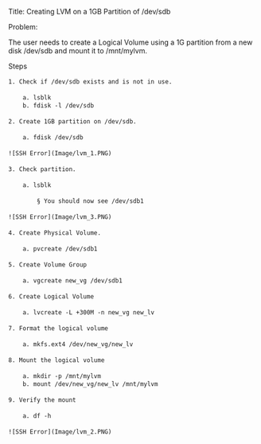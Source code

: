 Title: Creating LVM on a 1GB Partition of /dev/sdb

Problem:

The user needs to create a Logical Volume using a 1G partition from a new disk /dev/sdb and mount it to /mnt/mylvm.

Steps

	1. Check if /dev/sdb exists and is not in use.

		a. lsblk
		b. fdisk -l /dev/sdb
	
	2. Create 1GB partition on /dev/sdb.

		a. fdisk /dev/sdb
	
	![SSH Error](Image/lvm_1.PNG)

	3. Check partition.
	
		a. lsblk
		
			§ You should now see /dev/sdb1
	
	![SSH Error](Image/lvm_3.PNG)

	4. Create Physical Volume.
	
		a. pvcreate /dev/sdb1
	
	5. Create Volume Group

		a. vgcreate new_vg /dev/sdb1 
	
	6. Create Logical Volume

		a. lvcreate -L +300M -n new_vg new_lv 

	7. Format the logical volume

		a. mkfs.ext4 /dev/new_vg/new_lv
	
	8. Mount the logical volume

		a. mkdir -p /mnt/mylvm
		b. mount /dev/new_vg/new_lv /mnt/mylvm
	
	9. Verify the mount

		a. df -h

	![SSH Error](Image/lvm_2.PNG)
